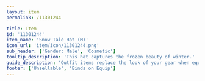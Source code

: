 ```yaml
---
layout: item
permalink: /11301244

title: Item
id: '11301244'
item_name: 'Snow Tale Hat (M)'
icon_url: 'item/icon/11301244.png'
sub_header: ['Gender: Male', 'Cosmetic']
tooltip_description: 'This hat captures the frozen beauty of winter.'
guide_description: 'Outfit items replace the look of your gear when equipped.'
footer: ['Unsellable', 'Binds on Equip']
---
```

